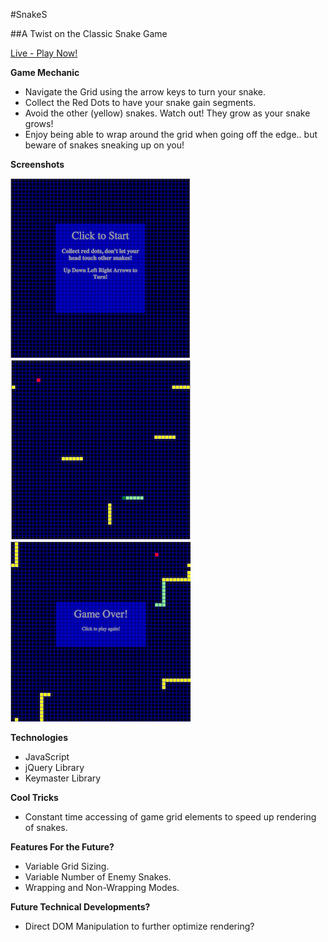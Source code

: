 #SnakeS

##A Twist on the Classic Snake Game

[Live - Play Now!](http://jpgonzalez2011.github.io/Snake/)

**Game Mechanic**
- Navigate the Grid using the arrow keys to turn your snake.
- Collect the Red Dots to have your snake gain segments.
- Avoid the other (yellow) snakes. Watch out! They grow as your snake grows!
- Enjoy being able to wrap around the grid when going off the edge.. but beware of snakes sneaking up on you!

**Screenshots**

![StartGame](/screenshots/StartGame.png)
![MidGame1](/screenshots/MidGame1.png)
![GameOver](/screenshots/GameOver.png)

**Technologies**
- JavaScript
- jQuery Library
- Keymaster Library

**Cool Tricks**
- Constant time accessing of game grid elements to speed up rendering of snakes.

**Features For the Future?**
- Variable Grid Sizing.
- Variable Number of Enemy Snakes.
- Wrapping and Non-Wrapping Modes.

**Future Technical Developments?**
- Direct DOM Manipulation to further optimize rendering?
